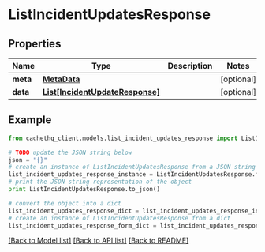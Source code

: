 # ListIncidentUpdatesResponse


## Properties
Name | Type | Description | Notes
------------ | ------------- | ------------- | -------------
**meta** | [**MetaData**](MetaData.md) |  | [optional] 
**data** | [**List[IncidentUpdateResponse]**](IncidentUpdateResponse.md) |  | [optional] 

## Example

```python
from cachethq_client.models.list_incident_updates_response import ListIncidentUpdatesResponse

# TODO update the JSON string below
json = "{}"
# create an instance of ListIncidentUpdatesResponse from a JSON string
list_incident_updates_response_instance = ListIncidentUpdatesResponse.from_json(json)
# print the JSON string representation of the object
print ListIncidentUpdatesResponse.to_json()

# convert the object into a dict
list_incident_updates_response_dict = list_incident_updates_response_instance.to_dict()
# create an instance of ListIncidentUpdatesResponse from a dict
list_incident_updates_response_form_dict = list_incident_updates_response.from_dict(list_incident_updates_response_dict)
```
[[Back to Model list]](../README.md#documentation-for-models) [[Back to API list]](../README.md#documentation-for-api-endpoints) [[Back to README]](../README.md)


